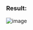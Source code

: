 ### Result:
![image](https://user-images.githubusercontent.com/35657846/178798252-7159e406-d911-4edb-acdf-ff8b7e1e40d3.png)
